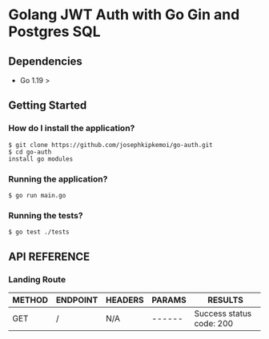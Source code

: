 # Golang JWT Auth with Go Gin and Postgres SQL
## Dependencies
+ Go 1.19 > 
## Getting Started
### How do I install the application?
```
$ git clone https://github.com/josephkipkemoi/go-auth.git
$ cd go-auth
install go modules
```
### Running the application?
`$ go run main.go`
### Running the tests?
`$ go test ./tests`
## API REFERENCE
### Landing Route
| METHOD | ENDPOINT | HEADERS | PARAMS | RESULTS |
| ------ | -------- | ------- | ------ | ------- |
| GET    | /        | N/A     | ------ | Success status code: 200 |

